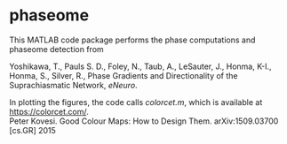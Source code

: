 # phaseome

This MATLAB code package performs the phase computations and phaseome detection from

Yoshikawa, T., Pauls S. D., Foley, N., Taub, A., LeSauter, J., Honma, K-I., Honma, S., Silver, R., Phase Gradients and Directionality of the Suprachiasmatic Network, *eNeuro*.

In plotting the figures, the code calls _colorcet.m_, which is available at https://colorcet.com/.  
Peter Kovesi. Good Colour Maps: How to Design Them.
arXiv:1509.03700 [cs.GR] 2015
